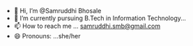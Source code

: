 - 👋 Hi, I’m @Samruddhi Bhosale
- 🌱 I’m currently pursuing B.Tech in Information Technology...
- 📫 How to reach me ... samruddhi.smb@gmail.com
- 😄 Pronouns: ...she/her


<!---
SamruddhiMbhosale/SamruddhiMbhosale is a ✨ special ✨ repository because its `README.md` (this file) appears on your GitHub profile.
You can click the Preview link to take a look at your changes.
--->
